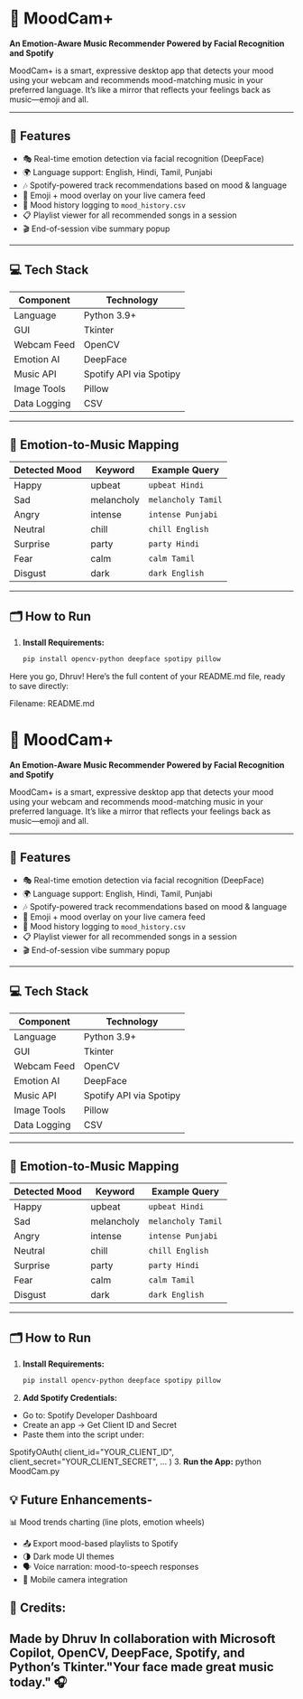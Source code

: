 # 🎵 MoodCam+  
**An Emotion-Aware Music Recommender Powered by Facial Recognition and Spotify**

MoodCam+ is a smart, expressive desktop app that detects your mood using your webcam and recommends mood-matching music in your preferred language. It’s like a mirror that reflects your feelings back as music—emoji and all.

---

## 🌟 Features

- 🎭 Real-time emotion detection via facial recognition (DeepFace)
- 🌍 Language support: English, Hindi, Tamil, Punjabi
- 🎶 Spotify-powered track recommendations based on mood & language
- 📸 Emoji + mood overlay on your live camera feed
- 📓 Mood history logging to `mood_history.csv`
- 📋 Playlist viewer for all recommended songs in a session
- 🎬 End-of-session vibe summary popup

---

## 💻 Tech Stack

| Component     | Technology             |
|---------------|------------------------|
| Language      | Python 3.9+            |
| GUI           | Tkinter                |
| Webcam Feed   | OpenCV                 |
| Emotion AI    | DeepFace               |
| Music API     | Spotify API via Spotipy|
| Image Tools   | Pillow                 |
| Data Logging  | CSV                    |

---

## 📸 Emotion-to-Music Mapping

| Detected Mood | Keyword      | Example Query           |
|---------------|--------------|--------------------------|
| Happy         | upbeat       | `upbeat Hindi`          |
| Sad           | melancholy   | `melancholy Tamil`      |
| Angry         | intense      | `intense Punjabi`       |
| Neutral       | chill        | `chill English`         |
| Surprise      | party        | `party Hindi`           |
| Fear          | calm         | `calm Tamil`            |
| Disgust       | dark         | `dark English`          |

---

## 🗂 How to Run

1. **Install Requirements:**

   ```bash
   pip install opencv-python deepface spotipy pillow
Here you go, Dhruv! Here’s the full content of your README.md file, ready to save directly:

Filename: README.md
# 🎵 MoodCam+  
**An Emotion-Aware Music Recommender Powered by Facial Recognition and Spotify**

MoodCam+ is a smart, expressive desktop app that detects your mood using your webcam and recommends mood-matching music in your preferred language. It’s like a mirror that reflects your feelings back as music—emoji and all.

---

## 🌟 Features

- 🎭 Real-time emotion detection via facial recognition (DeepFace)
- 🌍 Language support: English, Hindi, Tamil, Punjabi
- 🎶 Spotify-powered track recommendations based on mood & language
- 📸 Emoji + mood overlay on your live camera feed
- 📓 Mood history logging to `mood_history.csv`
- 📋 Playlist viewer for all recommended songs in a session
- 🎬 End-of-session vibe summary popup

---

## 💻 Tech Stack

| Component     | Technology             |
|---------------|------------------------|
| Language      | Python 3.9+            |
| GUI           | Tkinter                |
| Webcam Feed   | OpenCV                 |
| Emotion AI    | DeepFace               |
| Music API     | Spotify API via Spotipy|
| Image Tools   | Pillow                 |
| Data Logging  | CSV                    |

---

## 📸 Emotion-to-Music Mapping

| Detected Mood | Keyword      | Example Query           |
|---------------|--------------|--------------------------|
| Happy         | upbeat       | `upbeat Hindi`          |
| Sad           | melancholy   | `melancholy Tamil`      |
| Angry         | intense      | `intense Punjabi`       |
| Neutral       | chill        | `chill English`         |
| Surprise      | party        | `party Hindi`           |
| Fear          | calm         | `calm Tamil`            |
| Disgust       | dark         | `dark English`          |

---

## 🗂 How to Run

1. **Install Requirements:**

   ```bash
   pip install opencv-python deepface spotipy pillow

2. **Add Spotify Credentials:**
- Go to: Spotify Developer Dashboard
- Create an app → Get Client ID and Secret
- Paste them into the script under:

SpotifyOAuth(
  client_id="YOUR_CLIENT_ID",
  client_secret="YOUR_CLIENT_SECRET",
  ...
)
3. **Run the App:**
python MoodCam.py


## 💡 Future Enhancements- 
📊 Mood trends charting (line plots, emotion wheels)
- 📤 Export mood-based playlists to Spotify
- 🌗 Dark mode UI themes
- 🗣️ Voice narration: mood-to-speech responses
- 📱 Mobile camera integration

## 🧠 Credits:
Made by Dhruv
In collaboration with Microsoft Copilot, OpenCV, DeepFace, Spotify, and Python’s Tkinter."Your face made great music today." 🎧
---
